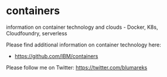 # containers
information on container technology and clouds - Docker, K8s, Cloudfoundry, serverless

Please find additional information on container technology here:
- https://github.com/IBM/containers

Please follow me on Twitter: https://twitter.com/blumareks
